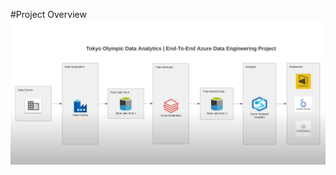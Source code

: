  #Project Overview
![Project Overview](https://github.com/OsamaELsohafy/Olympic-Data-Analytics--Azure-End-To-End-Data-Engineering-Project/blob/main/PROJECT_OVERVIEW.png)
